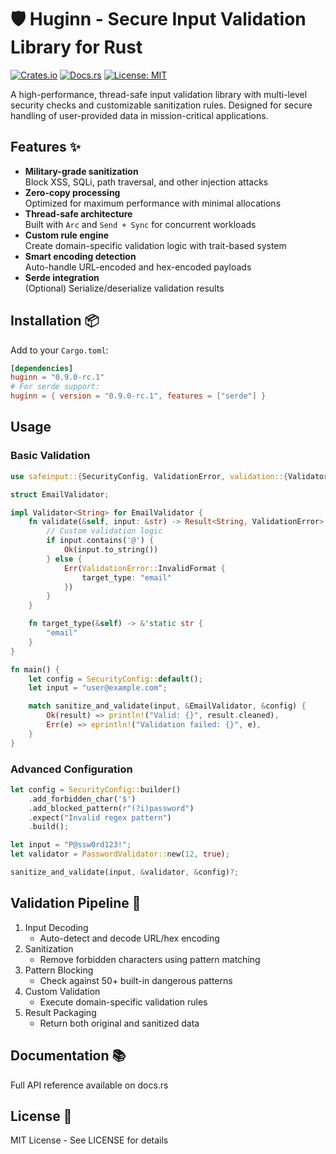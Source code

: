 # 🛡️ Huginn - Secure Input Validation Library for Rust

[![Crates.io](https://img.shields.io/crates/v/huginn.svg)](https://crates.io/crates/huginn)
[![Docs.rs](https://docs.rs/huginn/badge.svg)](https://docs.rs/huginn)
[![License: MIT](https://img.shields.io/badge/License-MIT-yellow.svg)](https://opensource.org/licenses/MIT)

A high-performance, thread-safe input validation library with multi-level security checks
and customizable sanitization rules. Designed for secure handling of user-provided data
in mission-critical applications.

## Features ✨

- **Military-grade sanitization**  
  Block XSS, SQLi, path traversal, and other injection attacks
- **Zero-copy processing**  
  Optimized for maximum performance with minimal allocations
- **Thread-safe architecture**  
  Built with `Arc` and `Send + Sync` for concurrent workloads
- **Custom rule engine**  
  Create domain-specific validation logic with trait-based system
- **Smart encoding detection**  
  Auto-handle URL-encoded and hex-encoded payloads
- **Serde integration**  
  (Optional) Serialize/deserialize validation results

## Installation 📦

Add to your `Cargo.toml`:
```toml
[dependencies]
huginn = "0.9.0-rc.1"
# For serde support:
huginn = { version = "0.9.0-rc.1", features = ["serde"] }
```

## Usage

### Basic Validation

```rust
use safeinput::{SecurityConfig, ValidationError, validation::{Validator, sanitize_and_validate}};

struct EmailValidator;

impl Validator<String> for EmailValidator {
    fn validate(&self, input: &str) -> Result<String, ValidationError> {
        // Custom validation logic
        if input.contains('@') {
            Ok(input.to_string())
        } else {
            Err(ValidationError::InvalidFormat {
                target_type: "email"
            })
        }
    }

    fn target_type(&self) -> &'static str {
        "email"
    }
}

fn main() {
    let config = SecurityConfig::default();
    let input = "user@example.com";

    match sanitize_and_validate(input, &EmailValidator, &config) {
        Ok(result) => println!("Valid: {}", result.cleaned),
        Err(e) => eprintln!("Validation failed: {}", e),
    }
}
```

### Advanced Configuration

```rust
let config = SecurityConfig::builder()
    .add_forbidden_char('$')
    .add_blocked_pattern(r"(?i)password")
    .expect("Invalid regex pattern")
    .build();

let input = "P@ssw0rd123!";
let validator = PasswordValidator::new(12, true);

sanitize_and_validate(input, &validator, &config)?;
```

## Validation Pipeline 🔄

1. Input Decoding
   - Auto-detect and decode URL/hex encoding
2. Sanitization
   - Remove forbidden characters using pattern matching
3. Pattern Blocking
   - Check against 50+ built-in dangerous patterns
4. Custom Validation
   - Execute domain-specific validation rules
5. Result Packaging
   - Return both original and sanitized data

## Documentation 📚

Full API reference available on docs.rs

## License 📄

MIT License - See LICENSE for details
